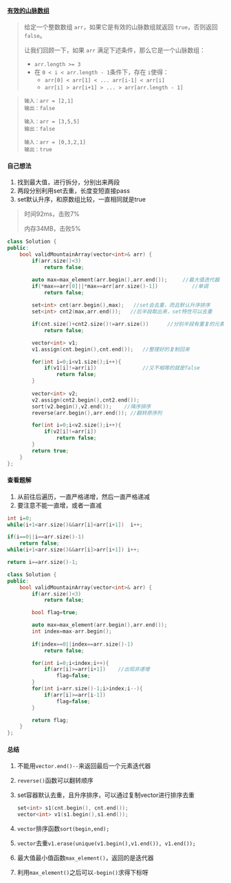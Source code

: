 #### [有效的山脉数组](https://leetcode.cn/problems/valid-mountain-array/description/)

> 给定一个整数数组 `arr`，如果它是有效的山脉数组就返回 `true`，否则返回 `false`。
>
> 让我们回顾一下，如果 `arr` 满足下述条件，那么它是一个山脉数组：
>
> - `arr.length >= 3`
> - 在 `0 < i < arr.length - 1`条件下，存在 `i`使得： 
>   - `arr[0] < arr[1] < ... arr[i-1] < arr[i] `
>   - `arr[i] > arr[i+1] > ... > arr[arr.length - 1]`

> ```
> 输入：arr = [2,1]
> 输出：false
> ```
>
> ```
> 输入：arr = [3,5,5]
> 输出：false
> ```
>
> ```
> 输入：arr = [0,3,2,1]
> 输出：true
> ```



#### 自己想法

1. 找到最大值，进行拆分，分别出来两段
2. 两段分别利用set去重，长度变短直接pass
3. set默认升序，和原数组比较，一直相同就是true

> 时间92ms，击败7%
>
> 内存34MB，击败5%

```c++
class Solution {
public:
    bool validMountainArray(vector<int>& arr) {
        if(arr.size()<3)
            return false;

        auto max=max_element(arr.begin(),arr.end());     //最大值迭代器
        if(*max==arr[0]||*max==arr[arr.size()-1])           //单调
            return false;
        
        set<int> cnt(arr.begin(),max);   //set会去重，而且默认升序排序
        set<int> cnt2(max,arr.end());   //后半段取出来，set特性可以去重

        if(cnt.size()+cnt2.size()!=arr.size())      //分别半段有重复的元素
            return false;

        vector<int> v1;
        v1.assign(cnt.begin(),cnt.end());   //整理好的复制回来

        for(int i=0;i<v1.size();i++){
            if(v1[i]!=arr[i])               //又不相等的就是false
                return false;
        }
        
        vector<int> v2;
        v2.assign(cnt2.begin(),cnt2.end());
        sort(v2.begin(),v2.end());    //降序排序
        reverse(arr.begin(),arr.end()); //翻转原序列

        for(int i=0;i<v2.size();i++){
            if(v2[i]!=arr[i])
                return false;
        }
        return true;
    }
};
```



#### 查看题解

1. 从前往后遍历，一直严格递增，然后一直严格递减
2. 要注意不能一直增，或者一直减

```c++
int i=0;
while(i+1<arr.size()&&arr[i]<arr[i+1])  i++;

if(i==0||i==arr.size()-1)
	return false;
while(i+1<arr.size()&&arr[i]>arr[i+1]) i++;

return i==arr.size()-1;
```

```c++
class Solution {
public:
    bool validMountainArray(vector<int>& arr) {
        if(arr.size()<3)
            return false;

        bool flag=true;

        auto max=max_element(arr.begin(),arr.end());
        int index=max-arr.begin();
        
        if(index==0||index==arr.size()-1)
            return false;

        for(int i=0;i<index;i++){
            if(arr[i]>=arr[i+1])    //出现非递增
                flag=false;
        }
        for(int i=arr.size()-1;i>index;i--){
            if(arr[i]>=arr[i-1])
                flag=false;
        }

        return flag;
    }
};
```



#### 总结

1. 不能用`vector.end()--`来返回最后一个元素迭代器

2. `reverse()`函数可以翻转顺序

3. set容器默认去重，且升序排序，可以通过复制vector进行排序去重

   ```c++
   set<int> s1(cnt.begin(), cnt.end());
   vector<int> v1(s1.begin(),s1.end());
   ```

4. `vector`排序函数`sort(begin,end);`

5. `vector`去重`v1.erase(unique(v1.begin(),v1.end()), v1.end());`

6. 最大值最小值函数`max_element()`，返回的是迭代器

7. 利用`max_element()`之后可以`-begin()`求得下标呀
